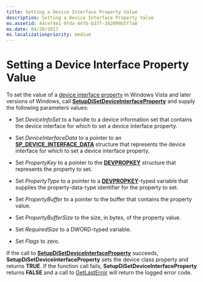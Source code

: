 ```yaml
---
title: Setting a Device Interface Property Value
description: Setting a Device Interface Property Value
ms.assetid: 44cef4e1-9fda-44fb-b37f-342099b5f7a0
ms.date: 04/20/2017
ms.localizationpriority: medium
---
```


# Setting a Device Interface Property Value


To set the value of a [device interface property](/previous-versions/ff541409(v=vs.85)) in Windows Vista and later versions of Windows, call [**SetupDiSetDeviceInterfaceProperty**](/windows/desktop/api/setupapi/nf-setupapi-setupdisetdeviceinterfacepropertyw) and supply the following parameters values:

-   Set *DeviceInfoSet* to a handle to a device information set that contains the device interface for which to set a device interface property.

-   Set *DeviceInterfaceData* to a pointer to an [**SP_DEVICE_INTERFACE_DATA**](/windows/desktop/api/setupapi/ns-setupapi-_sp_device_interface_data) structure that represents the device interface for which to set a device interface property.

-   Set *PropertyKey* to a pointer to the [**DEVPROPKEY**](./devpropkey.md) structure that represents the property to set.

-   Set *PropertyType* to a pointer to a [**DEVPROPKEY**](./devpropkey.md)-typed variable that supplies the property-data-type identifier for the property to set.

-   Set *PropertyBuffer* to a pointer to the buffer that contains the property value.

-   Set *PropertyBufferSize* to the size, in bytes, of the property value.

-   Set *RequiredSize* to a DWORD-typed variable.

-   Set *Flags* to zero.

If the call to [**SetupDiSetDeviceInterfaceProperty**](/windows/desktop/api/setupapi/nf-setupapi-setupdisetdeviceinterfacepropertyw) succeeds, **SetupDiSetDeviceInterfaceProperty** sets the device class property and returns **TRUE**. If the function call fails, **SetupDiSetDeviceInterfaceProperty** returns **FALSE** and a call to [GetLastError](https://go.microsoft.com/fwlink/p/?linkid=169416) will return the logged error code.

 


